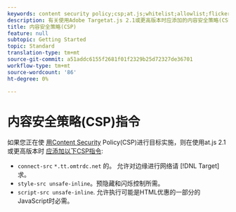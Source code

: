 ```yaml
---
keywords: content security policy;csp;at.js;whitelist;allowlist;flicker;pre-hide;pre-hiding;prehiding
description: 有关使用Adobe Targetat.js 2.1或更高版本时应添加的内容安全策略(CSP)指令的信息。
title: 内容安全策略(CSP)
feature: null
subtopic: Getting Started
topic: Standard
translation-type: tm+mt
source-git-commit: a51addc6155f2681f01f2329b25d72327de36701
workflow-type: tm+mt
source-wordcount: '86'
ht-degree: 0%

---
```



# 内容安全策略(CSP)指令

如果您正在使 [用Content Security](https://en.wikipedia.org/wiki/Content_Security_Policy) Policy(CSP)进行目标实施，则在使用at.js 2.1或更高版本时 [应添加以下CSP指令](/help/c-implementing-target/c-implementing-target-for-client-side-web/target-atjs-versions.md):

* `connect-src` `*.tt.omtrdc.net` 的。 允许对边缘进行网络请 [!DNL Target] 求。
* `style-src unsafe-inline`。预隐藏和闪烁控制所需。
* `script-src unsafe-inline`.  允许执行可能是HTML优惠的一部分的JavaScript时必需。
